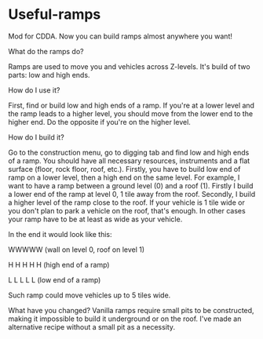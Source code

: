 # Useful-ramps
Mod for CDDA. Now you can build ramps almost anywhere you want!

What do the ramps do?

Ramps are used to move you and vehicles across Z-levels. It's build of two parts: low and high ends.


How do I use it?

First, find or build low and high ends of a ramp. If you're at a lower level and the ramp leads to a higher level, you should move from the lower end to the higher end. Do the opposite if you're on the higher level.


How do I build it?

Go to the construction menu, go to digging tab and find low and high ends of a ramp. You should have all necessary resources, instruments and a flat surface (floor, rock floor, roof, etc.). Firstly, you have to build low end of ramp on a lower level, then a high end on the same level.
For example, I want to have a ramp between a ground level (0) and a roof (1). Firstly I build a lower end of the ramp at level 0, 1 tile away from the roof. Secondly, I build a higher level of the ramp close to the roof. If your vehicle is 1 tile wide or you don't plan to park a vehicle on the roof, that's enough. In other cases your ramp have to be at least as wide as your vehicle.


In the end it would look like this:

WWWWW  (wall on level 0, roof on level 1)

H H H H H  (high end of a ramp)

L  L  L  L  L  (low end of a ramp)

Such ramp could move vehicles up to 5 tiles wide.

What have you changed?
Vanilla ramps require small pits to be constructed, making it impossible to build it underground or on the roof. I've made an alternative recipe without a small pit as a necessity.
